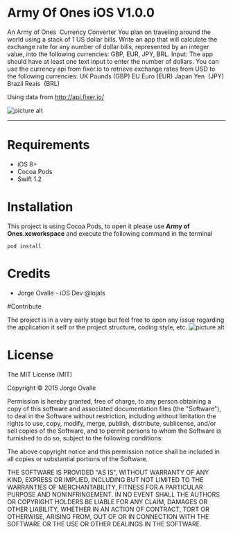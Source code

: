 # Army Of Ones iOS V1.0.0

An Army of Ones ­ Currency Converter
You plan on traveling around the world using a stack of 1 US dollar bills. Write an app that will calculate the exchange rate for any number of dollar bills, represented by an integer value, into the following currencies: GBP, EUR, JPY, BRL.
Input:
The app should have at least one text input to enter the number of dollars. You can use the currency api from fixer.io to retrieve exchange rates from USD to the following currencies:
UK Pounds (GBP) EU Euro (EUR) Japan Yen ­ (JPY) Brazil Reais ­ (BRL)

Using data from http://api.fixer.io/

![picture alt](http://i.imgur.com/DxTIPYn.gif "Awesome")

- - - -

# Requirements

* iOS 8+
* Cocoa Pods
* Swift 1.2

# Installation

This project is using Cocoa Pods, to open it please use **Army of Ones.xcworkspace** and execute the following command in the terminal

`pod install`


# Credits
* Jorge Ovalle - iOS Dev @lojals

#Contribute

The project is in a very early stage but feel free to open any issue regarding the application it self or the project structure, coding style, etc.
![picture alt](http://cdn3.teen.com/wp-content/uploads/2013/11/week-in-review-darren-criss-gifs-awesome.gif "Awesome")

# License

The MIT License (MIT)

Copyright © 2015 Jorge Ovalle

Permission is hereby granted, free of charge, to any person obtaining a copy
of this software and associated documentation files (the "Software"), to deal
in the Software without restriction, including without limitation the rights
to use, copy, modify, merge, publish, distribute, sublicense, and/or sell
copies of the Software, and to permit persons to whom the Software is
furnished to do so, subject to the following conditions:

The above copyright notice and this permission notice shall be included in
all copies or substantial portions of the Software.

THE SOFTWARE IS PROVIDED "AS IS", WITHOUT WARRANTY OF ANY KIND, EXPRESS OR
IMPLIED, INCLUDING BUT NOT LIMITED TO THE WARRANTIES OF MERCHANTABILITY,
FITNESS FOR A PARTICULAR PURPOSE AND NONINFRINGEMENT. IN NO EVENT SHALL THE
AUTHORS OR COPYRIGHT HOLDERS BE LIABLE FOR ANY CLAIM, DAMAGES OR OTHER
LIABILITY, WHETHER IN AN ACTION OF CONTRACT, TORT OR OTHERWISE, ARISING FROM,
OUT OF OR IN CONNECTION WITH THE SOFTWARE OR THE USE OR OTHER DEALINGS IN
THE SOFTWARE.
